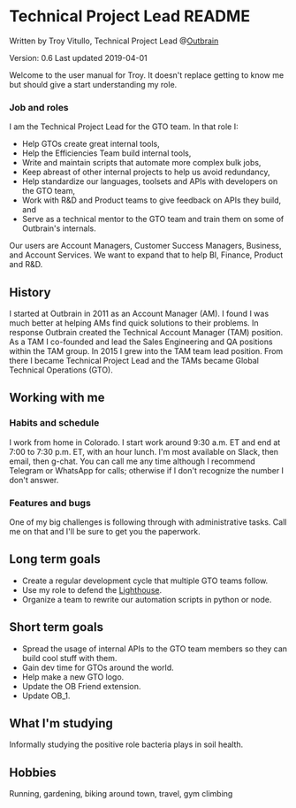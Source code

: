# Technical Project Lead README
Written by Troy Vitullo, Technical Project Lead @[Outbrain](https://www.outbrain.com)

Version: 0.6
Last updated 2019-04-01

Welcome to the user manual for Troy. It doesn't replace getting to know me but should give a start understanding my role.

### Job and roles
I am the Technical Project Lead for the GTO team. In that role I:
- Help GTOs create great internal tools,
- Help the Efficiencies Team build internal tools,
- Write and maintain scripts that automate more complex bulk jobs,
- Keep abreast of other internal projects to help us avoid redundancy,
- Help standardize our languages, toolsets and APIs with developers on the GTO team,
- Work with R&D and Product teams to give feedback on APIs they build, and
- Serve as a technical mentor to the GTO team and train them on some of Outbrain's internals.

Our users are Account Managers, Customer Success Managers, Business, and Account Services. We want to expand that to help BI, Finance, Product and R&D.

## History
I started at Outbrain in 2011 as an Account Manager (AM). I found I was much better at helping AMs find quick solutions to their problems. In response Outbrain created the Technical Account Manager (TAM) position. As a TAM I co-founded and lead the Sales Engineering and QA positions within the TAM group. In 2015 I grew into the TAM team lead position. From there I became Technical Project Lead and the TAMs became Global Technical Operations (GTO).

## Working with me
### Habits and schedule
I work from home in Colorado. I start work around 9:30 a.m. ET and end at 7:00 to 7:30 p.m. ET, with an hour lunch. I'm most available on Slack, then email, then g-chat. You can call me any time although I recommend Telegram or WhatsApp for calls; otherwise if I don't recognize the number I don't answer.

### Features and bugs
One of my big challenges is following through with administrative tasks. Call me on that and I'll be sure to get you the paperwork. 

## Long term goals
- Create a regular development cycle that multiple GTO teams follow.
- Use my role to defend the [Lighthouse](https://www.outbrain.com/blog/you-are-what-you-recommend-value-of-trust/).
- Organize a team to rewrite our automation scripts in python or node.

## Short term goals
- Spread the usage of internal APIs to the GTO team members so they can build cool stuff with them.
- Gain dev time for GTOs around the world.
- Help make a new GTO logo.
- Update the OB Friend extension.
- Update OB_1.

## What I'm studying
Informally studying the positive role bacteria plays in soil health.

## Hobbies
Running, gardening, biking around town, travel, gym climbing
